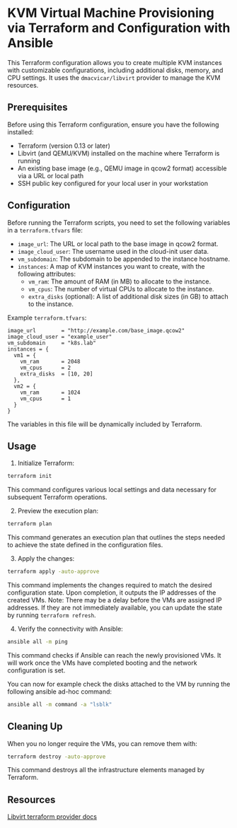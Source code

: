 # KVM Virtual Machine Provisioning via Terraform and Configuration with Ansible

This Terraform configuration allows you to create multiple KVM instances with customizable configurations, including additional disks, memory, and CPU settings. It uses the `dmacvicar/libvirt` provider to manage the KVM resources.

## Prerequisites

Before using this Terraform configuration, ensure you have the following installed:

- Terraform (version 0.13 or later)
- Libvirt (and QEMU/KVM) installed on the machine where Terraform is running
- An existing base image (e.g., QEMU image in qcow2 format) accessible via a URL or local path
- SSH public key configured for your local user in your workstation

## Configuration

Before running the Terraform scripts, you need to set the following variables in a `terraform.tfvars` file:

- `image_url`: The URL or local path to the base image in qcow2 format.
- `image_cloud_user`: The username used in the cloud-init user data.
- `vm_subdomain`: The subdomain to be appended to the instance hostname.
- `instances`: A map of KVM instances you want to create, with the following attributes:
  - `vm_ram`: The amount of RAM (in MB) to allocate to the instance.
  - `vm_cpus`: The number of virtual CPUs to allocate to the instance.
  - `extra_disks` (optional): A list of additional disk sizes (in GB) to attach to the instance.

Example `terraform.tfvars`:

```hcl
image_url        = "http://example.com/base_image.qcow2"
image_cloud_user = "example_user"
vm_subdomain     = "k8s.lab"
instances = {
  vm1 = {
    vm_ram       = 2048
    vm_cpus      = 2
    extra_disks  = [10, 20]
  },
  vm2 = {
    vm_ram       = 1024
    vm_cpus      = 1
  }
}
```
The variables in this file will be dynamically included by Terraform.

## Usage

1. Initialize Terraform:

```bash
terraform init
```

This command configures various local settings and data necessary for subsequent Terraform operations.

2. Preview the execution plan:

```bash
terraform plan
```

This command generates an execution plan that outlines the steps needed to achieve the state defined in the configuration files.

3. Apply the changes:

```bash
terraform apply -auto-approve
```

This command implements the changes required to match the desired configuration state. Upon completion, it outputs the IP addresses of the created VMs. Note: There may be a delay before the VMs are assigned IP addresses. If they are not immediately available, you can update the state by running `terraform refresh`.

4. Verify the connectivity with Ansible:

```bash
ansible all -m ping
```
This command checks if Ansible can reach the newly provisioned VMs. It will work once the VMs have completed booting and the network configuration is set.

You can now for example check the disks attached to the VM by running the following ansible ad-hoc command:
```bash
ansible all -m command -a "lsblk"
```

## Cleaning Up

When you no longer require the VMs, you can remove them with:

```bash
terraform destroy -auto-approve
```

This command destroys all the infrastructure elements managed by Terraform.

## Resources

[Libvirt terraform provider docs](https://github.com/dmacvicar/terraform-provider-libvirt) 